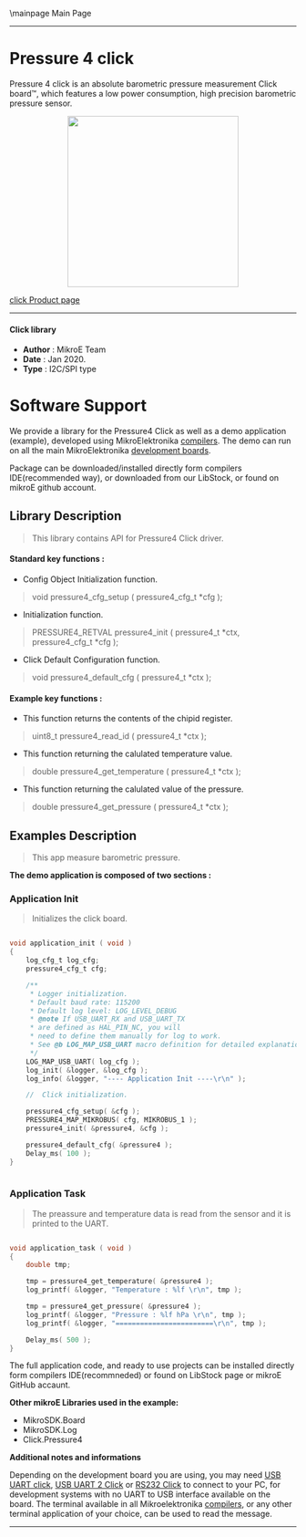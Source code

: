 \mainpage Main Page
 
---
# Pressure 4 click

Pressure 4 click is an absolute barometric pressure measurement Click board™, which features a low power consumption, high precision barometric pressure sensor.

<p align="center">
  <img src="https://download.mikroe.com/images/click_for_ide/pressure4_click.png" height=300px>
</p>

[click Product page](https://www.mikroe.com/pressure-4-click)

---

#### Click library 

- **Author**        : MikroE Team
- **Date**          : Jan 2020.
- **Type**          : I2C/SPI type


# Software Support

We provide a library for the Pressure4 Click 
as well as a demo application (example), developed using MikroElektronika 
[compilers](https://shop.mikroe.com/compilers). 
The demo can run on all the main MikroElektronika [development boards](https://shop.mikroe.com/development-boards).

Package can be downloaded/installed directly form compilers IDE(recommended way), or downloaded from our LibStock, or found on mikroE github account. 

## Library Description

> This library contains API for Pressure4 Click driver.

#### Standard key functions :

- Config Object Initialization function.
> void pressure4_cfg_setup ( pressure4_cfg_t *cfg ); 
 
- Initialization function.
> PRESSURE4_RETVAL pressure4_init ( pressure4_t *ctx, pressure4_cfg_t *cfg );

- Click Default Configuration function.
> void pressure4_default_cfg ( pressure4_t *ctx );


#### Example key functions :

- This function returns the contents of the chipid register.
> uint8_t pressure4_read_id ( pressure4_t *ctx );
 
- This function returning the calulated temperature value.
> double pressure4_get_temperature ( pressure4_t *ctx );

- This function returning the calulated value of the pressure.
> double pressure4_get_pressure ( pressure4_t *ctx );

## Examples Description

> This app measure barometric pressure.

**The demo application is composed of two sections :**

### Application Init 

> Initializes the click board.

```c

void application_init ( void )
{
    log_cfg_t log_cfg;
    pressure4_cfg_t cfg;

    /** 
     * Logger initialization.
     * Default baud rate: 115200
     * Default log level: LOG_LEVEL_DEBUG
     * @note If USB_UART_RX and USB_UART_TX 
     * are defined as HAL_PIN_NC, you will 
     * need to define them manually for log to work. 
     * See @b LOG_MAP_USB_UART macro definition for detailed explanation.
     */
    LOG_MAP_USB_UART( log_cfg );
    log_init( &logger, &log_cfg );
    log_info( &logger, "---- Application Init ----\r\n" );

    //  Click initialization.

    pressure4_cfg_setup( &cfg );
    PRESSURE4_MAP_MIKROBUS( cfg, MIKROBUS_1 );
    pressure4_init( &pressure4, &cfg );

    pressure4_default_cfg( &pressure4 );
    Delay_ms( 100 );
}
  
```

### Application Task

> The preassure and temperature data is read from the sensor 
> and it is printed to the UART.

```c

void application_task ( void )
{
    double tmp;

    tmp = pressure4_get_temperature( &pressure4 );
    log_printf( &logger, "Temperature : %lf \r\n", tmp );

    tmp = pressure4_get_pressure( &pressure4 );
    log_printf( &logger, "Pressure : %lf hPa \r\n", tmp );
    log_printf( &logger, "========================\r\n", tmp );

    Delay_ms( 500 );
} 

```

The full application code, and ready to use projects can be  installed directly form compilers IDE(recommneded) or found on LibStock page or mikroE GitHub accaunt.

**Other mikroE Libraries used in the example:** 

- MikroSDK.Board
- MikroSDK.Log
- Click.Pressure4

**Additional notes and informations**

Depending on the development board you are using, you may need 
[USB UART click](https://shop.mikroe.com/usb-uart-click), 
[USB UART 2 Click](https://shop.mikroe.com/usb-uart-2-click) or 
[RS232 Click](https://shop.mikroe.com/rs232-click) to connect to your PC, for 
development systems with no UART to USB interface available on the board. The 
terminal available in all Mikroelektronika 
[compilers](https://shop.mikroe.com/compilers), or any other terminal application 
of your choice, can be used to read the message.



---
